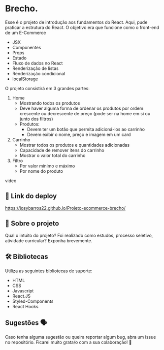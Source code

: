 # Brecho.

Esse é o projeto de introdução aos fundamentos do React. Aqui, pude praticar a estrutura do React. O objetivo era que funcione como o front-end de um E-Commerce

- JSX
- Componentes
- Props
- Estado
- Fluxo de dados no React
- Renderização de listas
- Renderização condicional
- localStorage

O projeto consistirá em 3 grandes partes:

1. Home
    - Mostrando todos os produtos
    - Deve haver alguma forma de ordenar os produtos por ordem crescente ou decrescente de preço (pode ser na home em si ou junto dos filtros)
    - Produtos:
        - Devem ter um botão que permita adicioná-los ao carrinho
        - Devem exibir o nome, preço e imagem em um card
2. Carrinho
    - Mostrar todos os produtos e quantidades adicionadas
    - Capacidade de remover itens do carrinho
    - Mostrar o valor total do carrinho
3. Filtro
    - Por valor mínimo e máximo
    - Por nome do produto


video


## 📲 Link do deploy

https://josybarros22.github.io/Projeto-ecommerce-brecho/

## 📑 Sobre o projeto

Qual o intuito do projeto? Foi realizado como estudos, processo seletivo, atividade curricular? Exponha brevemente.


## 🛠 Bibliotecas

Utiliza as seguintes bibliotecas de suporte:

- HTML
- CSS
- Javascript
- React.JS
-  Styled-Components
-  React Hooks


## Sugestões 🗣

Caso tenha alguma sugestão ou queira reportar algum bug, abra um issue no repositório. Ficarei muito grata/o com a sua colaboração! 🤝
